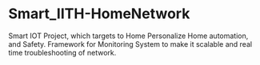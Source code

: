 # Smart_IITH-HomeNetwork
Smart IOT Project, which targets to Home Personalize Home automation, and Safety. Framework for Monitoring System to make it scalable and real time troubleshooting of network.
